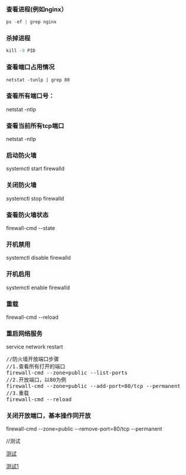 ### 查看进程(例如nginx）
````python
ps -ef | grep nginx
````
### 杀掉进程
````python
kill -9 PID
````

### 查看端口占用情况
````html
netstat -tunlp | grep 80
````
### 查看所有端口号：
netstat -ntlp

### 查看当前所有tcp端口
netstat -ntlp

### 启动防火墙
systemctl start firewalld

### 关闭防火墙
systemctl stop firewalld 

### 查看防火墙状态
firewall-cmd --state

### 开机禁用
systemctl disable firewalld

### 开机启用
systemctl enable firewalld

### 重载
firewall-cmd --reload

### 重启网络服务
service network restart
<pre>
//防火墙开放端口步骤
//1.查看所有打开的端口
firewall-cmd --zone=public --list-ports 
//2.开放端口，以80为例
firewall-cmd --zone=public --add-port=80/tcp --permanent
//3.重载
firewall-cmd --reload
</pre>
### 关闭开放端口，基本操作同开放
firewall-cmd --zone=public --remove-port=80/tcp --permanent

//测试

[测试](https://www.csdn.net/)

[测试1](https://support.huaweicloud.com/index.html)

















